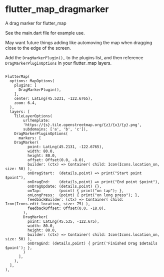 # flutter_map_dragmarker
A drag marker for flutter_map

See the main.dart file for example use.

May want future things adding like automoving the map when dragging close to the edge of the screen.

Add the `DragMarkerPlugin(),` to the plugins list, and then reference `DragMarkerPluginOptions` in your flutter_map layers.
```

FlutterMap(
  options: MapOptions(
    plugins: [
      DragMarkerPlugin(),
    ],
    center: LatLng(45.5231, -122.6765),
    zoom: 6.4,
  ),
  layers: [
    TileLayerOptions(
        urlTemplate:
        'https://{s}.tile.openstreetmap.org/{z}/{x}/{y}.png',
        subdomains: ['a', 'b', 'c']),
    DragMarkerPluginOptions(
      markers: [
	DragMarker(
	      point: LatLng(45.2131, -122.6765),
	      width: 80.0,
	      height: 80.0,
	      offset: Offset(0.0, -8.0),
	      builder: (ctx) => Container( child: Icon(Icons.location_on, size: 50) ),
	      onDragStart:  (details,point) => print("Start point $point"),
	      onDragEnd:    (details,point) => print("End point $point"),
	      onDragUpdate: (details,point) {},
	      onTap:        (point) { print("on tap"); },
	      onLongPress:  (point) { print("on long press"); },
	      feedbackBuilder: (ctx) => Container( child: Icon(Icons.edit_location, size: 75) ),
	      feedbackOffset: Offset(0.0, -18.0),
	    ),
	    DragMarker(
	      point: LatLng(45.535, -122.675),
	      width: 80.0,
	      height: 80.0,
	      builder: (ctx) => Container( child: Icon(Icons.location_on, size: 50) ),
	      onDragEnd: (details,point) { print('Finished Drag $details $point'); },
	    )
      ],
    ),
  ],
),

```
